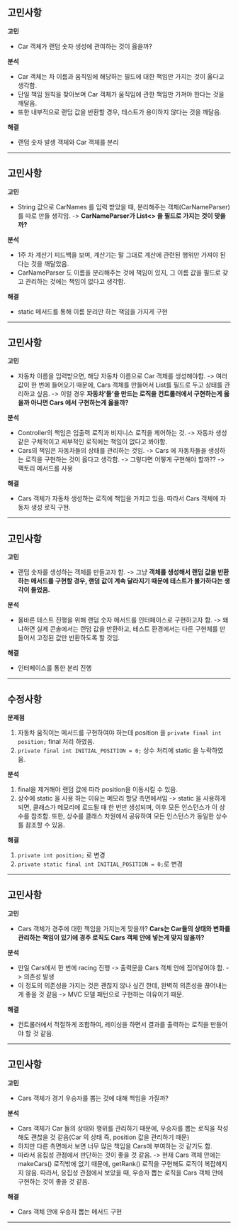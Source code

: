 ## 고민사항

**고민**
* Car 객체가 랜덤 숫자 생성에 관여하는 것이 옳을까?

**분석**
* Car 객체는 차 이름과 움직임에 해당하는 필드에 대한 책임만 가지는 것이 옳다고 생각함.
* 단일 책임 원칙을 찾아보며 Car 객체가 움직임에 관한 책임만 가져야 한다는 것을 깨달음.
* 또한 내부적으로 랜덤 값을 반환할 경우, 테스트가 용이하지 않다는 것을 깨달음.

**해결**
* 랜덤 숫자 발생 객체와 Car 객체를 분리

---

## 고민사항

**고민**
* String 값으로 CarNames 를 입력 받았을 때, 분리해주는 객체(CarNameParser)를 따로 만들 생각임. -> **CarNameParser가 List<<CarName>> 을 필드로 가지는 것이 맞을까?**

**분석**
* 1주 차 계산기 피드백을 보며, 계산기는 말 그대로 계산에 관련된 행위만 가져야 된다는 것을 깨달았음.
* CarNameParser 도 이름을 분리해주는 것에 책임이 있지, 그 이름 값을 필드로 갖고 관리하는 것에는 책임이 없다고 생각함.

**해결**
* static 메서드를 통해 이름 분리만 하는 책임을 가지게 구현
---


## 고민사항

**고민**
* 자동차 이름을 입력받으면, 해당 자동차 이름으로 Car 객체를 생성해야함. -> 여러 값이 한 번에 들어오기 때문에, Cars 객체를 만들어서 List<Car>를 필드로 두고 상태를 관리하고 싶음. -> 이럴 경우 **자동차'들'을 만드는 로직을 컨트롤러에서 구현하는게 옳을까 아니면 Cars 에서 구현하는게 옳을까?**

**분석**
* Controller의 책임은 입출력 로직과 비지니스 로직을 제어하는 것. -> 자동차 생성 같은 구체적이고 세부적인 로직에는 책임이 없다고 봐야함.
* Cars의 책임은 자동차들의 상태를 관리하는 것임. -> Cars 에 자동차들을 생성하는 로직을 구현하는 것이 옳다고 생각함. -> 그렇다면 어떻게 구현해야 할까?? -> 팩토리 메서드를 사용

**해결**
* Cars 객체가 자동차 생성하는 로직에 책임을 가지고 있음. 따라서 Cars 객체에 자동차 생성 로직 구현.

---

## 고민사항

**고민**
* 랜덤 숫자를 생성하는 객체를 만들고자 함. -> 그냥 **객체를 생성해서 랜덤 값을 반환하는 메서드를 구현할 경우, 랜덤 값이 계속 달라지기 때문에 테스트가 불가하다는 생각이 들었음.**

**분석**
* 올바른 테스트 진행을 위해 랜덤 숫자 메서드를 인터페이스로 구현하고자 함. -> 왜냐하면 실제 콘솔에서는 랜덤 값을 반환하고, 테스트 환경에서는 다른 구현체를 만들어서 고정된 값만 반환하도록 할 것임.

**해결**
* 인터페이스를 통한 분리 진행

---

## 수정사항

**문제점**
1. 자동차 움직이는 메서드를 구현하여야 하는데 position 을 ``private final int position;`` final 처리 하였음.
2. ``private final int INITIAL_POSITION = 0;`` 상수 처리에 static 을 누락하였음.

**분석**
1. final을 제거해야 랜덤 값에 따라 position을 이동시킬 수 있음.
2. 상수에 static 을 사용 하는 이유는 메모리 할당 측면에서임 -> static 을 사용하게 되면, 클래스가 메모리에 로드될 때 한 번만 생성되며, 이후 모든 인스턴스가 이 상수를 참조함. 또한, 상수를 클래스 차원에서 공유하여 모든 인스턴스가 동일한 상수를 참조할 수 있음.

**해결**
1. ``private int position;`` 로 변경
2. ``private static final int INITIAL_POSITION = 0;``로 변경

---

## 고민사항

**고민**
* Cars 객체가 경주에 대한 책임을 가지는게 맞을까? **Cars는 Car들의 상태와 변화를 관리하는 책임이 있기에 경주 로직도 Cars 객체 안에 넣는게 맞지 않을까?**

**분석**
* 만일 Cars에서 한 번에 racing 진행 -> 출력문을 Cars 객체 안에 집어넣어야 함. -> 의존성 발생
* 이 정도의 의존성을 가지는 것은 괜찮지 않나 싶긴 한데, 완벽히 의존성을 끊어내는게 좋을 것 같음 -> MVC 모델 패턴으로 구현하는 이유이기 때문.

**해결**
* 컨트롤러에서 적절하게 조합하여, 레이싱을 하면서 결과를 출력하는 로직을 만들어야 할 것 같음.

---

## 고민사항

**고민**
* Cars 객체가 경기 우승자를 뽑는 것에 대해 책임을 가질까?

**분석**
* Cars 객체가 Car 들의 상태와 행위를 관리하기 때문에, 우승자를 뽑는 로직을 작성해도 괜찮을 것 같음(Car 의 상태 즉, position 값을 관리하기 때문)
* 하지만 다른 측면에서 보면 너무 많은 책임을 Cars에 부여하는 것 같기도 함.
* 따라서 응집성 관점에서 판단하는 것이 좋을 것 같음. -> 현재 Cars 객체 안에는 makeCars() 로직밖에 없기 때문에, getRank() 로직을 구현해도 로직이 복잡해지지 않음. 따라서, 응집성 관점에서 보았을 때, 우승자 뽑는 로직을 Cars 객체 안에 구현하는 것이 좋을 것 같음.

**해결**
* Cars 객체 안에 우승자 뽑는 메서드 구현

---

